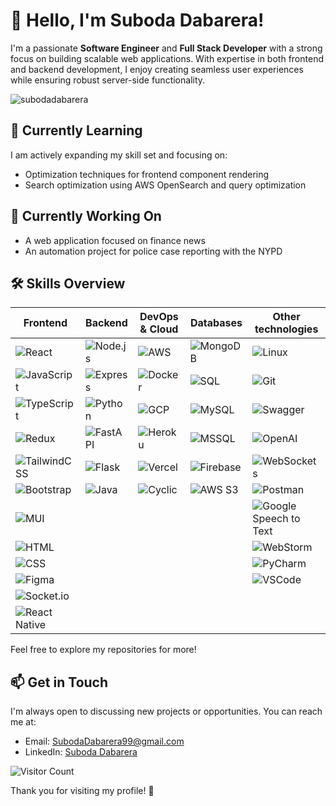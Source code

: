 # 👋 Hello, I'm Suboda Dabarera!

I'm a passionate **Software Engineer** and **Full Stack Developer** with a strong focus on building scalable web applications. With expertise in both frontend and backend development, I enjoy creating seamless user experiences while ensuring robust server-side functionality.

<p><img align="center" src="https://github-readme-stats.vercel.app/api/top-langs?username=subodadabarera&show_icons=true&locale=en&layout=compact" alt="subodadabarera" /></p>

## 🌱 Currently Learning

I am actively expanding my skill set and focusing on:
- Optimization techniques for frontend component rendering
- Search optimization using AWS OpenSearch and query optimization

## 🔧 Currently Working On
- A web application focused on finance news
- An automation project for police case reporting with the NYPD

## 🛠 Skills Overview

| Frontend                                                                 | Backend                                                                  | DevOps & Cloud                                                           | Databases                                                                | Other technologies                                                                 |
|--------------------------------------------------------------------------|-------------------------------------------------------------------------|-------------------------------------------------------------------------|-------------------------------------------------------------------------|----------------------------------------------------------------------|
| ![React](https://img.shields.io/badge/-React-61DAFB?style=flat-square&logo=react&logoColor=white) | ![Node.js](https://img.shields.io/badge/-Node.js-339933?style=flat-square&logo=node.js&logoColor=white) | ![AWS](https://img.shields.io/badge/AWS-232F3E.svg?style=flat-square&logo=amazonaws&logoColor=white) | ![MongoDB](https://img.shields.io/badge/-MongoDB-47A248?style=flat-square&logo=mongodb&logoColor=white) | ![Linux](https://img.shields.io/badge/-Linux-FCC624?style=flat-square&logo=linux&logoColor=black) |
| ![JavaScript](https://img.shields.io/badge/-JavaScript-F7DF1E?style=flat-square&logo=javascript&logoColor=black) | ![Express](https://img.shields.io/badge/-Express.js-000000?style=flat-square&logo=express&logoColor=white) | ![Docker](https://img.shields.io/badge/-Docker-2496ED?style=flat-square&logo=docker&logoColor=white) | ![SQL](https://img.shields.io/badge/-SQL-003B57?style=flat-square&logo=sqlite&logoColor=white) | ![Git](https://img.shields.io/badge/-Git-F05032?style=flat-square&logo=git&logoColor=white) |
| ![TypeScript](https://img.shields.io/badge/-TypeScript-007ACC?style=flat-square&logo=typescript&logoColor=white) | ![Python](https://img.shields.io/badge/-Python-3776AB?style=flat-square&logo=python&logoColor=white) | ![GCP](https://img.shields.io/badge/GCP-4285F4.svg?style=flat-square&logo=googlecloud&logoColor=white) | ![MySQL](https://img.shields.io/badge/-MySQL-4479A1?style=flat-square&logo=mysql&logoColor=white) | ![Swagger](https://img.shields.io/badge/-Swagger-85EA2D?style=flat-square&logo=swagger&logoColor=black) |
| ![Redux](https://img.shields.io/badge/-Redux-764ABC?style=flat-square&logo=redux&logoColor=white) | ![FastAPI](https://img.shields.io/badge/-FastAPI-009688?style=flat-square&logo=fastapi&logoColor=white) | ![Heroku](https://img.shields.io/badge/Heroku-430098.svg?style=flat-square&logo=heroku&logoColor=white) | ![MSSQL](https://img.shields.io/badge/-MSSQL-CC2927?style=flat-square&logo=microsoftsqlserver&logoColor=white) | ![OpenAI](https://img.shields.io/badge/-OpenAI-4B8BBE?style=flat-square&logo=openai&logoColor=white) |
| ![TailwindCSS](https://img.shields.io/badge/-TailwindCSS-38B2AC?style=flat-square&logo=tailwind-css&logoColor=white) | ![Flask](https://img.shields.io/badge/-Flask-000000?style=flat-square&logo=flask&logoColor=white) | ![Vercel](https://img.shields.io/badge/Vercel-000000.svg?style=flat-square&logo=vercel&logoColor=white) | ![Firebase](https://img.shields.io/badge/-Firebase-FBA919?style=flat-square&logo=firebase&logoColor=white) | ![WebSockets](https://img.shields.io/badge/-WebSockets-4A90E2?style=flat-square&logo=websocket&logoColor=white) |
| ![Bootstrap](https://img.shields.io/badge/-Bootstrap-563D7C?style=flat-square&logo=bootstrap&logoColor=white) | ![Java](https://img.shields.io/badge/Java-007396?style=flat-square&logo=java&logoColor=white) | ![Cyclic](https://img.shields.io/badge/Cyclic-00BFFF.svg?style=flat-square&logoColor=white) | ![AWS S3](https://img.shields.io/badge/AWS%20S3-569A31.svg?style=flat-square&logo=amazonaws&logoColor=white) | ![Postman](https://img.shields.io/badge/-Postman-FBA919?style=flat-square&logo=postman&logoColor=white) |
| ![MUI](https://img.shields.io/badge/-Material%20UI-0081CB?style=flat-square&logo=mui&logoColor=white) |                         |                      |                   |  ![Google Speech to Text](https://img.shields.io/badge/-Google%20Speech%20to%20Text-4285F4?style=flat-square&logo=google&logoColor=white) |
| ![HTML](https://img.shields.io/badge/-HTML-E34F26?style=flat-square&logo=html5&logoColor=white) |               |                |                | ![WebStorm](https://img.shields.io/badge/-WebStorm-000000?style=flat-square&logo=jetbrains&logoColor=white) |
| ![CSS](https://img.shields.io/badge/-CSS-1572B6?style=flat-square&logo=css3&logoColor=white) |                  |                 |                  |  ![PyCharm](https://img.shields.io/badge/-PyCharm-000000?style=flat-square&logo=jetbrains&logoColor=white) |
| ![Figma](https://img.shields.io/badge/-Figma-F24E1E?style=flat-square&logo=figma&logoColor=white) |                     |                 |                  |  ![VSCode](https://img.shields.io/badge/-VSCode-007ACC?style=flat-square&logo=visualstudio&logoColor=white)  |
| ![Socket.io](https://img.shields.io/badge/-Socket.io-010101?style=flat-square&logo=socketdotio&logoColor=white) |           |           |             |              |
| ![React Native](https://img.shields.io/badge/-React%20Native-61DAFB?style=flat-square&logo=react&logoColor=white) |          |           |           |            |


Feel free to explore my repositories for more!

## 📫 Get in Touch
I'm always open to discussing new projects or opportunities. You can reach me at:
- Email: [SubodaDabarera99@gmail.com](SubodaDabarera99@gmail.com)
- LinkedIn: [Suboda Dabarera](https://www.linkedin.com/in/suboda-dabarera/)


![Visitor Count](https://visitor-badge.laobi.icu/badge?page_id=YOUR_USERNAME)

Thank you for visiting my profile! 🌟
